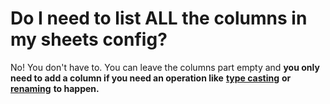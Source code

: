 # Do I need to list ALL the columns in my sheets config?

No! You don't have to. You can leave the columns part empty and **you only need to add a column if you need an operation like** [**type casting**](../usage/sheet-configuration/column-operations-and-advanced-controls.md#data-type-casting) **or**[ **renaming**](../usage/sheet-configuration/column-operations-and-advanced-controls.md#column-renaming) **to happen.**


